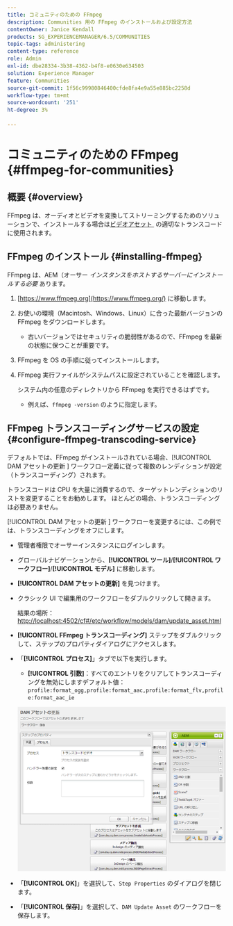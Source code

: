```yaml
---
title: コミュニティのための FFmpeg
description: Communities 用の FFmpeg のインストールおよび設定方法
contentOwner: Janice Kendall
products: SG_EXPERIENCEMANAGER/6.5/COMMUNITIES
topic-tags: administering
content-type: reference
role: Admin
exl-id: dbe28334-3b38-4362-b4f8-e0630e634503
solution: Experience Manager
feature: Communities
source-git-commit: 1f56c99980846400cfde8fa4e9a55e885bc2258d
workflow-type: tm+mt
source-wordcount: '251'
ht-degree: 3%

---
```


# コミュニティのための FFmpeg {#ffmpeg-for-communities}

## 概要 {#overview}

FFmpeg は、オーディオとビデオを変換してストリーミングするためのソリューションで、インストールする場合は [&#x200B; ビデオアセット &#x200B;](../../help/sites-authoring/default-components-foundation.md#video) の適切なトランスコードに使用されます。

## FFmpeg のインストール {#installing-ffmpeg}

FFmpeg は、AEM（オーサー *インスタンスをホストするサーバーにインストールする必要* あります。

1. [https://www.ffmpeg.org](https://www.ffmpeg.org/) に移動します。
1. お使いの環境（Macintosh、Windows、Linux）に合った最新バージョンの FFmpeg をダウンロードします。

   * 古いバージョンではセキュリティの脆弱性があるので、FFmpeg を最新の状態に保つことが重要です。

1. FFmpeg を OS の手順に従ってインストールします。

1. FFmpeg 実行ファイルがシステムパスに設定されていることを確認します。

   システム内の任意のディレクトリから FFmpeg を実行できるはずです。

   * 例えば、`ffmpeg -version` のように指定します。

## FFmpeg トランスコーディングサービスの設定 {#configure-ffmpeg-transcoding-service}

デフォルトでは、FFmpeg がインストールされている場合、[!UICONTROL DAM アセットの更新 &#x200B;] ワークフロー定義に従って複数のレンディションが設定（トランスコーディング）されます。

トランスコードは CPU を大量に消費するので、ターゲットレンディションのリストを変更することをお勧めします。 ほとんどの場合、トランスコーディングは必要ありません。

[!UICONTROL DAM アセットの更新 &#x200B;] ワークフローを変更するには、この例では、トランスコーディングをオフにします。

* 管理者権限でオーサーインスタンスにログインします。
* グローバルナビゲーションから、**[!UICONTROL ツール]**/**[!UICONTROL ワークフロー]**/**[!UICONTROL モデル]** に移動します。
* **[!UICONTROL DAM アセットの更新]** を見つけます。
* クラシック UI で編集用のワークフローをダブルクリックして開きます。

  結果の場所：[http://localhost:4502/cf#/etc/workflow/models/dam/update_asset.html](http://localhost:4502/cf#/etc/workflow/models/dam/update_asset.html)

* **[!UICONTROL FFmpeg トランスコーディング]** ステップをダブルクリックして、ステップのプロパティダイアログにアクセスします。
* 「**[!UICONTROL プロセス]**」タブで以下を実行します。

   * **[!UICONTROL 引数]**：すべてのエントリをクリアしてトランスコーディングを無効にしますデフォルト値：`profile:format_ogg,profile:format_aac,profile:format_flv,profile:format_aac_ie`

  ![configure-ffmpeg](assets/configure-ffmpeg.png)

* 「**[!UICONTROL OK]**」を選択して、`Step Properties` のダイアログを閉じます。

* 「**[!UICONTROL 保存]**」を選択して、`DAM Update Asset` のワークフローを保存します。
